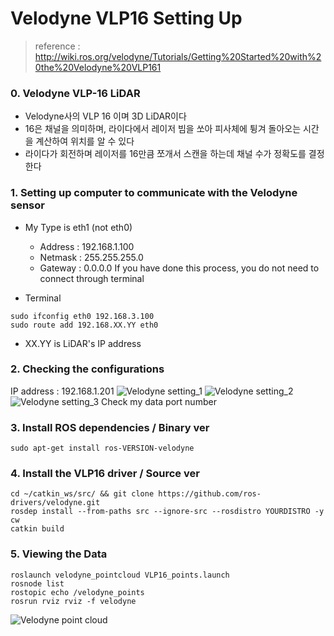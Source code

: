 Velodyne VLP16 Setting Up
===
> reference : http://wiki.ros.org/velodyne/Tutorials/Getting%20Started%20with%20the%20Velodyne%20VLP161

### 0. Velodyne VLP-16 LiDAR
- Velodyne사의 VLP 16 이며 3D LiDAR이다
- 16은 채널을 의미하며, 라이다에서 레이저 빔을 쏘아 피사체에 튕겨 돌아오는 시간을 계산하여 위치를 알 수 있다
- 라이다가 회전하며 레이저를 16만큼 쪼개서 스캔을 하는데 채널 수가 정확도를 결정한다

### 1. Setting up computer to communicate with the Velodyne sensor
+ My Type is eth1 (not eth0)
  + Address : 192.168.1.100
  + Netmask : 255.255.255.0
  + Gateway : 0.0.0.0
If you have done this process, you do not need to connect through terminal

+ Terminal
```
sudo ifconfig eth0 192.168.3.100
sudo route add 192.168.XX.YY eth0
```
+ XX.YY is LiDAR's IP address 

### 2. Checking the configurations
IP address : 192.168.1.201
![Velodyne setting_1](https://user-images.githubusercontent.com/108650199/177729021-f847247b-333f-41b0-85b7-07f387891ff1.png)
![Velodyne setting_2](https://user-images.githubusercontent.com/108650199/177729032-7e52cdf1-0852-4d38-b6b2-af4ac3b2f363.png)
![Velodyne setting_3](https://user-images.githubusercontent.com/108650199/177729035-57a3e8d2-b8c9-4465-8a90-2c52330ffbfd.png)
Check my data port number

### 3. Install ROS dependencies / Binary ver
```
sudo apt-get install ros-VERSION-velodyne
```

### 4. Install the VLP16 driver / Source ver
```
cd ~/catkin_ws/src/ && git clone https://github.com/ros-drivers/velodyne.git
rosdep install --from-paths src --ignore-src --rosdistro YOURDISTRO -y
cw
catkin build
```

### 5. Viewing the Data
```
roslaunch velodyne_pointcloud VLP16_points.launch
rosnode list
rostopic echo /velodyne_points
rosrun rviz rviz -f velodyne
```

![Velodyne point cloud](https://user-images.githubusercontent.com/108650199/177729499-fef50eeb-051c-4876-aee7-8a98de6c1700.png)
